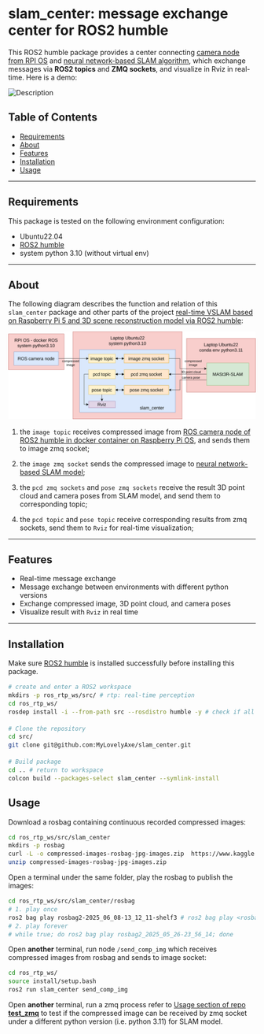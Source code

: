 # slam_center: message exchange center for ROS2 humble

This ROS2 humble package provides a center connecting [camera node from RPI OS](https://github.com/christianrauch/camera_ros/) and [neural network-based SLAM algorithm](https://github.com/MyLovelyAxe/MASt3R-SLAM/tree/ros), which exchange messages via **ROS2 topics** and **ZMQ sockets**, and visualize in Rviz in real-time. Here is a demo:

![Description](mast3r_slam_in_ros_demo.gif)

## Table of Contents

- [Requirements](#requirements)
- [About](#about)
- [Features](#features)
- [Installation](#installation)
- [Usage](#usage)

---

## Requirements

This package is tested on the following environment configuration:

- Ubuntu22.04
- [ROS2 humble](https://docs.ros.org/en/humble/Installation/Ubuntu-Install-Debs.html)
- system python 3.10 (without virtual env)

---

## About

The following diagram describes the function and relation of this `slam_center` package and other parts of the project [real-time VSLAM based on Raspberry Pi 5 and 3D scene reconstruction model via ROS2 humble](https://github.com/MyLovelyAxe/ros_multidevices_rtmslam/tree/main):

<img src="slam_center_diagram.svg" width="800"/>

1. the `image topic` receives compressed image from [ROS camera node of ROS2 humble in docker container on Raspberry Pi OS](https://github.com/christianrauch/camera_ros/), and sends them to image zmq socket;

2. the `image zmq socket` sends the compressed image to [neural network-based SLAM model](https://github.com/MyLovelyAxe/MASt3R-SLAM/tree/ros);

3. the `pcd zmq sockets` and `pose zmq sockets` receive the result 3D point cloud and camera poses from SLAM model, and send them to corresponding topic;

4. the `pcd topic` and `pose topic` receive corresponding results from zmq sockets, send them to `Rviz` for real-time visualization;

---

## Features

- Real-time message exchange
- Message exchange between environments with different python versions
- Exchange compressed image, 3D point cloud, and camera poses
- Visualize result with `Rviz` in real time

---

## Installation

Make sure [ROS2 humble](https://docs.ros.org/en/humble/Installation/Ubuntu-Install-Debs.html) is installed successfully before installing this package.

```bash
# create and enter a ROS2 workspace
mkdirs -p ros_rtp_ws/src/ # rtp: real-time perception
cd ros_rtp_ws/
rosdep install -i --from-path src --rosdistro humble -y # check if all necessary dependencies are ready

# Clone the repository
cd src/
git clone git@github.com:MyLovelyAxe/slam_center.git

# Build package
cd .. # return to workspace
colcon build --packages-select slam_center --symlink-install
```

## Usage

Download a rosbag containing continuous recorded compressed images:

```bash
cd ros_rtp_ws/src/slam_center
mkdirs -p rosbag
curl -L -o compressed-images-rosbag-jpg-images.zip  https://www.kaggle.com/api/v1/datasets/download/jialeili/compressed-images-rosbag-jpg-images
unzip compressed-images-rosbag-jpg-images.zip
```

Open a terminal under the same folder, play the rosbag to publish the images:

```bash
cd ros_rtp_ws/src/slam_center/rosbag
# 1. play once
ros2 bag play rosbag2-2025_06_08-13_12_11-shelf3 # ros2 bag play <rosbag_name>
# 2. play forever
# while true; do ros2 bag play rosbag2_2025_05_26-23_56_14; done
```

Open **another** terminal, run node `/send_comp_img` which receives compressed images from rosbag and sends to image socket:

```bash
cd ros_rtp_ws/
source install/setup.bash
ros2 run slam_center send_comp_img
```

Open **another** terminal, run a zmq process refer to [Usage section of repo **test_zmq**](https://github.com/MyLovelyAxe/test_zmq#usage) to test if the compressed image can be received by zmq socket under a different python version (i.e. python 3.11) for SLAM model.
